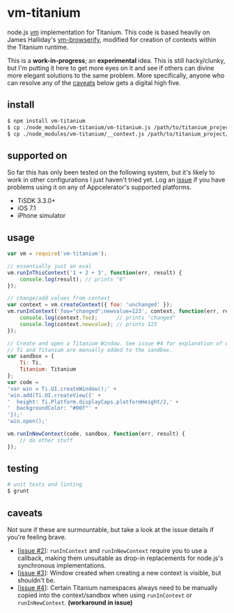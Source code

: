 # vm-titanium

node.js [vm](http://nodejs.org/api/vm.html) implementation for Titanium. This code is based heavily on James Halliday's [vm-browserify](https://github.com/substack/vm-browserify), modified for creation of contexts within the Titanium runtime.

This is a **work-in-progress**; an **experimental** idea. This is still hacky/clunky, but I'm putting it here to get more eyes on it and see if others can divine more elegant solutions to the same problem. More specifically, anyone who can resolve any of the [caveats](caveats) below gets a digital high five.

## install

```bash
$ npm install vm-titanium
$ cp ./node_modules/vm-titanium/vm-titanium.js /path/to/titanium_project/Resources
$ cp ./node_modules/vm-titanium/__context.js /path/to/titanium_project/Resources
```

## supported on

So far this has only been tested on the following system, but it's likely to work in other configurations I just haven't tried yet. Log an [issue](https://github.com/tonylukasavage/vm-titanium/issues) if you have problems using it on any of Appcelerator's supported platforms.

* TiSDK 3.3.0+
* iOS 7.1
* iPhone simulator

## usage

```js
var vm = require('vm-titanium');

// essentially just an eval
vm.runInThisContext('1 + 2 + 3', function(err, result) {
	console.log(result); // prints "6"
});

// change/add values from context
var context = vm.createContext({ foo: 'unchanged' });
vm.runInContext('foo="changed";newvalue=123', context, function(err, result) {
	console.log(context.foo);      // prints "changed"
	console.log(context.newvalue); // prints 123
});

// Create and open a Titanium Window. See issue #4 for explanation of why
// Ti and Titanium are manually added to the sandbox.
var sandbox = {
	Ti: Ti,
	Titanium: Titanium
};
var code =
'var win = Ti.UI.createWindow();' +
'win.add(Ti.UI.createView({' +
'  height: Ti.Platform.displayCaps.platformHeight/2,' +
'  backgroundColor: "#00f"' +
'});'
'win.open();'

vm.runInNewContext(code, sandbox, function(err, result) {
	// do other stuff
});
```

## testing

```bash
# unit tests and linting
$ grunt
```

## caveats

Not sure if these are surmountable, but take a look at the issue details if you're feeling brave.

* [[issue #2](https://github.com/tonylukasavage/vm-titanium/issues/2)]: `runInContext` and `runInNewContext` require you to use a callback, making them unsuitable as drop-in replacements for node.js's synchronous implementations.
* [[issue #3](https://github.com/tonylukasavage/vm-titanium/issues/3)]: Window created when creating a new context is visible, but shouldn't be.
* [[issue #4](https://github.com/tonylukasavage/vm-titanium/issues/4)]: Certain Titanium namespaces always need to be manually copied into the context/sandbox when using `runInContext` or `runInNewContext`. **(workaround in issue)**

